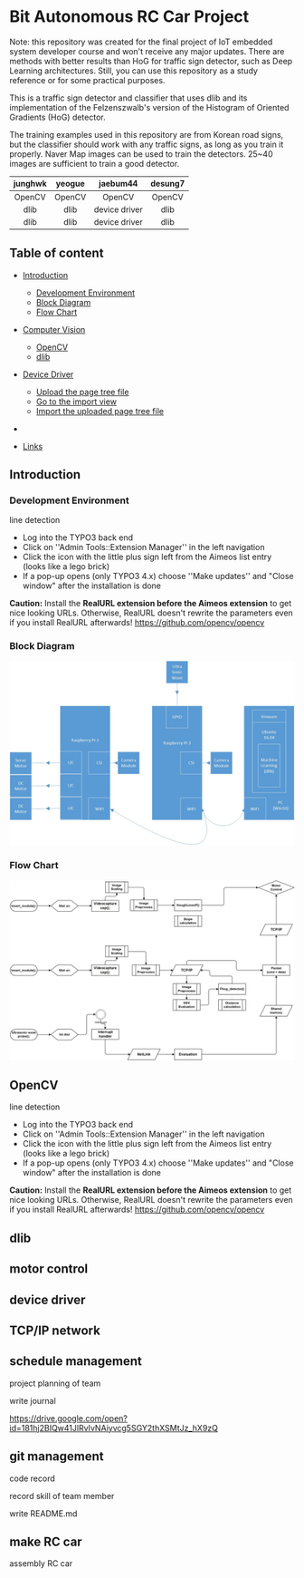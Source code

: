 Bit Autonomous RC Car Project 
======================

Note: this repository was created for the final project of IoT embedded system developer course and won't receive any major updates. There are methods with better results than HoG for traffic sign detector, such as Deep Learning architectures. Still, you can use this repository as a study reference or for some practical purposes.

This is a traffic sign detector and classifier that uses dlib and its implementation of the Felzenszwalb's version of the Histogram of Oriented Gradients (HoG) detector.

The training examples used in this repository are from Korean road signs, but the classifier should work with any traffic signs, as long as you train it properly. Naver Map images can be used to train the detectors. 25~40 images are sufficient to train a good detector.

| junghwk | yeogue | jaebum44 | desung7 |
| :---: | :---: | :---: | :---: |
| OpenCV | OpenCV | OpenCV | OpenCV |
| dlib | dlib | device driver | dlib |
| dlib | dlib | device driver | dlib |


## Table of content

- [Introduction](#Introduction)
    - [Development Environment](#Development-Environment)
    - [Block Diagram](#Block-Diagram)
    - [Flow Chart](#Flow-Chart)
    
- [Computer Vision](#Computer-Vision)
    - [OpenCV](#OpenCV)
    - [dlib](#lib)
- [Device Driver](#Device-Driver)
    - [Upload the page tree file](#upload-the-page-tree-file)
    - [Go to the import view](#go-to-the-import-view)
    - [Import the uploaded page tree file](#import-the-uploaded-page-tree-file)
- [](#license)
- [Links](#links)

## Introduction

### Development Environment

line detection
* Log into the TYPO3 back end
* Click on ''Admin Tools::Extension Manager'' in the left navigation
* Click the icon with the little plus sign left from the Aimeos list entry (looks like a lego brick)
* If a pop-up opens (only TYPO3 4.x) choose ''Make updates'' and "Close window" after the installation is done

**Caution:** Install the **RealURL extension before the Aimeos extension** to get nice looking URLs. Otherwise, RealURL doesn't rewrite the parameters even if you install RealURL afterwards!
<https://github.com/opencv/opencv>

### Block Diagram

![bd](./img/block_diagram.jpg)

### Flow Chart

![fc](./img/flow_chart.jpg)

## OpenCV

line detection
* Log into the TYPO3 back end
* Click on ''Admin Tools::Extension Manager'' in the left navigation
* Click the icon with the little plus sign left from the Aimeos list entry (looks like a lego brick)
* If a pop-up opens (only TYPO3 4.x) choose ''Make updates'' and "Close window" after the installation is done

**Caution:** Install the **RealURL extension before the Aimeos extension** to get nice looking URLs. Otherwise, RealURL doesn't rewrite the parameters even if you install RealURL afterwards!
<https://github.com/opencv/opencv>

## dlib

## motor control


## device driver


## TCP/IP network


## schedule management

project planning of team

write journal

<https://drive.google.com/open?id=181hj2BIQw41JlRvIvNAiyvcg5SGY2thXSMtJz_hX9zQ>

## git management

code record

record skill of team member

write README.md

## make RC car

assembly RC car
